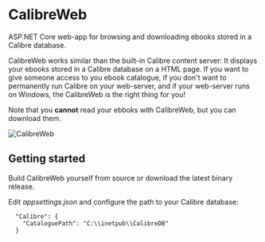 # CalibreWeb
ASP.NET Core web-app for browsing and downloading ebooks stored in a Calibre database.

CalibreWeb works similar than the built-in Calibre content server: It displays your ebooks stored in a Calibre database on a HTML page. If you want to give someone access to you ebook catalogue, if you don't want to permanently run Calibre on your web-server, and if your web-server runs on Windows, the CalibreWeb is the right thing for you!

Note that you **cannot** read your ebboks with CalibreWeb, but you can download them.

![CalibreWeb](https://github.com/b43r/calibre-web/raw/master/calibre-web.png "CalibreWeb screenshot")

## Getting started ##

Build CalibreWeb yourself from source or download the latest binary release.

Edit *appsettings.json* and configure the path to your Calibre database:
```
  "Calibre": {
    "CataloguePath": "C:\\inetpub\\CalibreDB"
  }
```
